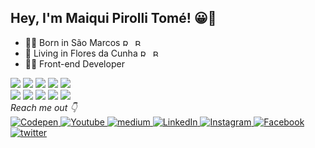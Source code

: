## Hey, I'm Maiqui Pirolli Tomé!  😀👋
- 👶🏻 Born in São Marcos <img src="https://raw.githubusercontent.com/stevenrskelton/flag-icon/master/png/75/br/rio_grande_do_sul.png" alt="RS" width="16" height="11"/> <img src="https://raw.githubusercontent.com/stevenrskelton/flag-icon/master/png/16/country-4x3/br.png" alt="BR" width="16" height="11"/>
- 🏡 Living in Flores da Cunha <img src="https://raw.githubusercontent.com/stevenrskelton/flag-icon/master/png/75/br/rio_grande_do_sul.png" alt="RS" width="16" height="11"/> <img src="https://raw.githubusercontent.com/stevenrskelton/flag-icon/master/png/16/country-4x3/br.png" alt="BR" width="16" height="11"/>
- 👨‍💻 Front-end Developer

<div align="left">
	<img src="https://img.shields.io/badge/HTML5-E34F26?style=for-the-badge&logo=html5&logoColor=white">
  	<img src="https://img.shields.io/badge/CSS3-1572B6?style=for-the-badge&logo=css3&logoColor=white">
	<img src="https://img.shields.io/badge/Sass-CC6699?style=for-the-badge&logo=sass&logoColor=white">
	<img src="https://img.shields.io/badge/Bootstrap-563D7C?style=for-the-badge&logo=bootstrap&logoColor=white">
	<img src="https://img.shields.io/badge/styled--components-DB7093?style=for-the-badge&logo=styled-components&logoColor=white">
</div>

<div align="left">
	<img src="https://img.shields.io/badge/JavaScript-F7DF1E?style=for-the-badge&logo=javascript&logoColor=black">
	<img src="https://img.shields.io/badge/TypeScript-007ACC?style=for-the-badge&logo=typescript&logoColor=white">
	<img src="https://img.shields.io/badge/React-20232A?style=for-the-badge&logo=react&logoColor=61DAFB">
	<img src="https://img.shields.io/badge/next.js-000000?style=for-the-badge&logo=next.js&logoColor=white">
	<img src="https://img.shields.io/badge/Redux-593D88?style=for-the-badge&logo=redux&logoColor=white">
</div>

<div align="left">
  <i>Reach me out 👇</i><br>
  
  <a href="https://codepen.io/maiquitome" target="_blank">
	<img src="https://img.shields.io/badge/Codepen-000000?style=flat-square&logo=codepen&logoColor=white" alt="Codepen"> 
  </a>

  <a href="https://www.youtube.com/channel/UCoXn0XyxLsKpIE5px0UNuEw" target="_blank">
	<img src="https://img.shields.io/badge/YouTube-FF0000?style=flat-square&logo=youtube&logoColor=white" alt="Youtube">
  </a>

  <a href="https://medium.com/@maiquitome" target="_blank">
	<img src="https://img.shields.io/badge/medium-black?&style=flat-square&logo=medium&logoColor=white" alt="medium"> 
  </a>

  <a href="https://www.linkedin.com/in/maiquitome" target="_blank">
	<img src="https://img.shields.io/badge/LinkedIn-0A66C2.svg?&style=flat-square&logo=linkedin&logoColor=white" alt="LinkedIn">
  </a>

  <a href="https://www.instagram.com/maiquitome" target="_blank">
	<img src="https://img.shields.io/badge/Instagram-D8226B.svg?&style=flat-square&logo=instagram&logoColor=white" alt="Instagram">
  </a>

  <a href="https://www.facebook.com/maiquitome" target="_blank">
	<img src="https://img.shields.io/badge/Facebook-0674E7.svg?&style=flat-square&logo=facebook&logoColor=white" alt="Facebook">
  </a>

  <a href="https://twitter.com/MaiquiTome" target="_blank">
	<img src="https://img.shields.io/badge/twitter-1DA1F2?&style=flat-square&logo=twitter&logoColor=white" alt="twitter">
  </a>
</div>
